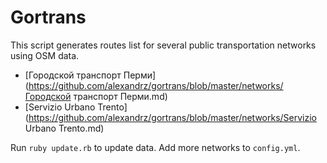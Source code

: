 # Gortrans

This script generates routes list for several public transportation networks using OSM data.

* [Городской транспорт Перми](https://github.com/alexandrz/gortrans/blob/master/networks/Городской транспорт Перми.md)
* [Servizio Urbano Trento](https://github.com/alexandrz/gortrans/blob/master/networks/Servizio Urbano Trento.md)

Run ``ruby update.rb`` to update data. Add more networks to ``config.yml``.
